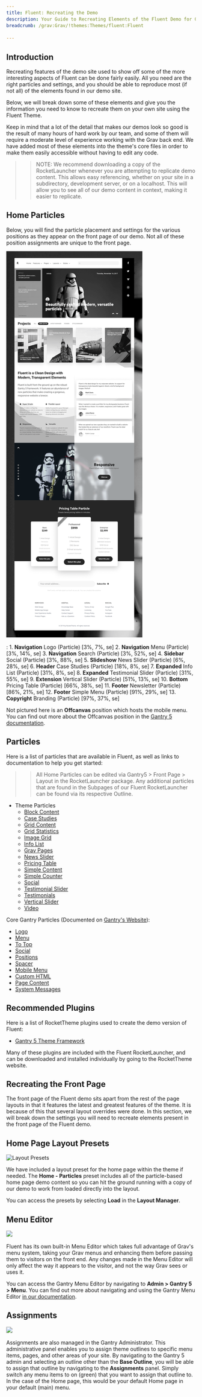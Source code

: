 ```yaml
---
title: Fluent: Recreating the Demo
description: Your Guide to Recreating Elements of the Fluent Demo for Grav
breadcrumb: /grav:Grav/!themes:Themes/fluent:Fluent

---
```


Introduction
-----

Recreating features of the demo site used to show off some of the more interesting aspects of Fluent can be done fairly easily. All you need are the right particles and settings, and you should be able to reproduce most (if not all) of the elements found in our demo site.

Below, we will break down some of these elements and give you the information you need to know to recreate them on your own site using the Fluent Theme.

Keep in mind that a lot of the detail that makes our demos look so good is the result of many hours of hard work by our team, and some of them will require a moderate level of experience working with the Grav back end. We have added most of these elements into the theme's core files in order to make them easily accessible without having to edit any code.

>> NOTE: We recommend downloading a copy of the RocketLauncher whenever you are attempting to replicate demo content. This allows easy referencing, whether on your site in a subdirectory, development server, or on a localhost. This will allow you to see all of our demo content in context, making it easier to replicate.

Home Particles
-----

Below, you will find the particle placement and settings for the various positions as they appear on the front page of our demo. Not all of these position assignments are unique to the front page.

![](assets/fluent2.png)

:   1. **Navigation** Logo (Particle) [3%, 7%, se]
	2. **Navigation** Menu (Particle) [3%, 14%, se]
	3. **Navigation** Search (Particle) [3%, 52%, se]
    4. **Sidebar** Social (Particle) [3%, 88%, se]
    5. **Slideshow** News Slider (Particle) [6%, 28%, se]
    6. **Header** Case Studies (Particle) [18%, 8%, se]
    7. **Expanded** Info List (Particle) [31%, 8%, se]
    8. **Expanded** Testimonial Slider (Particle) [31%, 55%, se]
    9. **Extension** Vertical Slider (Particle) [51%, 13%, se]
    10. **Bottom** Pricing Table (Particle) [66%, 38%, se]
    11. **Footer** Newsletter (Particle) [86%, 21%, se]
    12. **Footer** Simple Menu (Particle) [91%, 29%, se]
    13. **Copyright** Branding (Particle) [97%, 37%, se]

Not pictured here is an **Offcanvas** position which hosts the mobile menu. You can find out more about the Offcanvas position in the [Gantry 5 documentation](http://docs.gantry.org/gantry5/configure/layout-manager#offcanvas-section).

Particles
-----

Here is a list of particles that are available in Fluent, as well as links to documentation to help you get started:

>> All Home Particles can be edited via Gantry5 > Front Page > Layout in the RocketLauncher package. Any additional particles that are found in the Subpages of our Fluent RocketLauncher can be found via its respective Outline.

- Theme Particles
    * [Block Content](particle_block.md)
    + [Case Studies](particle_case.md)
    + [Grid Content](particle_gridcontent.md)
    + [Grid Statistics](particle_grid.md)
    + [Image Grid](particle_image.md)
    + [Info List](particle_info.md)
    + [Grav Pages](particle_grav.md)
    + [News Slider](particle_newsslider.md)
    + [Pricing Table](particle_pricing.md)
    + [Simple Content](particle_simple.md)
    + [Simple Counter](particle_simplecounter.md)
    + [Social](particle_social.md)
    + [Testimonial Slider](particle_testimonialslider.md)
    + [Testimonials](particle_testimonials.md)
    + [Vertical Slider](particle_vertical.md)
    + [Video](particle_video.md)

Core Gantry Particles (Documented on [Gantry's Website](http://gantry.org)):

* [Logo](http://docs.gantry.org/gantry5/particles/logo)
* [Menu](http://docs.gantry.org/gantry5/particles/menu-control)
* [To Top](http://docs.gantry.org/gantry5/particles/to-top)
* [Social](http://docs.gantry.org/gantry5/particles/social)
* [Positions](http://docs.gantry.org/gantry5/particles/position)
* [Spacer](http://docs.gantry.org/gantry5/particles/spacer)
* [Mobile Menu](http://docs.gantry.org/gantry5/particles/mobile-menu)
* [Custom HTML](http://docs.gantry.org/gantry5/particles/custom-html)
* [Page Content](http://docs.gantry.org/gantry5/particles/page-content)
* [System Messages](http://docs.gantry.org/gantry5/particles/system-messages)

Recommended Plugins
-----

Here is a list of RocketTheme plugins used to create the demo version of Fluent:

* [Gantry 5 Theme Framework](http://gantry.org/)

Many of these plugins are included with the Fluent RocketLauncher, and can be downloaded and installed individually by going to the RocketTheme website.

Recreating the Front Page
-----

The front page of the Fluent demo sits apart from the rest of the page layouts in that it features the latest and greatest features of the theme. It is because of this that several layout overrides were done. In this section, we will break down the settings you will need to recreate elements present in the front page of the Fluent demo.

Home Page Layout Presets
-----

![Layout Presets](assets/layout_presets.jpeg)

We have included a layout preset for the home page within the theme if needed. The **Home - Particles** preset includes all of the particle-based home page demo content so you can hit the ground running with a copy of our demo to work from loaded directly into the layout.

You can access the presets by selecting **Load** in the **Layout Manager**.

Menu Editor
-----

![](assets/menu_1.jpeg)

Fluent has its own built-in Menu Editor which takes full advantage of Grav's menu system, taking your Grav menus and enhancing them before passing them to visitors on the front end. Any changes made in the Menu Editor will only affect the way it appears to the visitor, and not the way Grav sees or uses it.

You can access the Gantry Menu Editor by navigating to **Admin > Gantry 5 > Menu**. You can find out more about navigating and using the Gantry Menu Editor [in our documentation](http://docs.gantry.org/gantry5/configure/menu-editor).

Assignments
-----

![](assets/assignments_1.jpeg)

Assignments are also managed in the Gantry Administrator. This administrative panel enables you to assign theme outlines to specific menu items, pages, and other areas of your site. By navigating to the Gantry 5 admin and selecting an outline other than the **Base Outline**, you will be able to assign that outline by navigating to the **Assignments** panel. Simply switch any menu items to on (green) that you want to assign that outline to. In the case of the Home page, this would be your default Home page in your default (main) menu.
